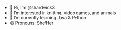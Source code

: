 - 👋 Hi, I’m @shardwick3
- 👀 I’m interested in knitting, video games, and animals 
- 🌱 I’m currently learning Java & Python
- 😄 Pronouns: She/Her


<!---
shardwick3/shardwick3 is a ✨ special ✨ repository because its `README.md` (this file) appears on your GitHub profile.
You can click the Preview link to take a look at your changes.
--->
